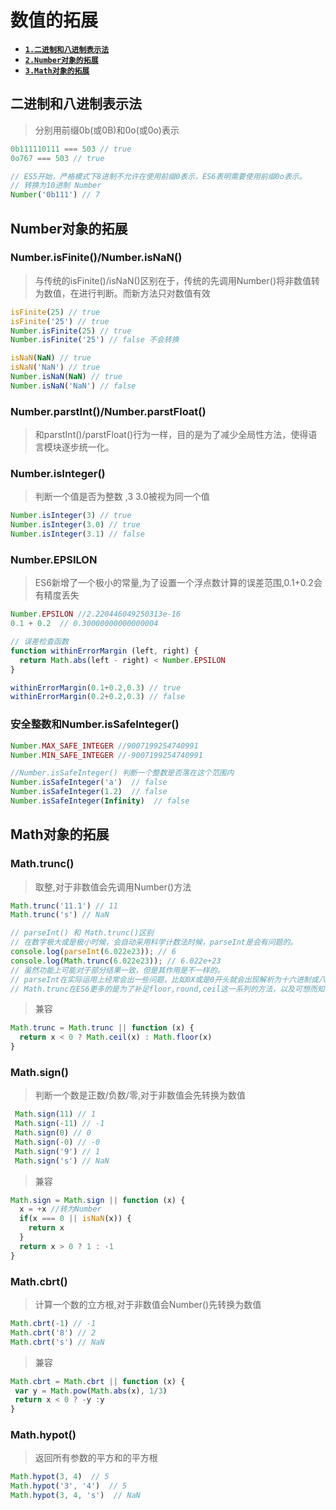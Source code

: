 # 数值的拓展

- [**`1.二进制和八进制表示法`**](#二进制和八进制表示法)
- [**`2.Number对象的拓展`**](#Number对象的拓展)
- [**`3.Math对象的拓展`**](#Math对象的拓展)
    

## 二进制和八进制表示法
> 分别用前缀0b(或0B)和0o(或0o)表示 

```javascript
0b111110111 === 503 // true
0o767 === 503 // true

// ES5开始，严格模式下8进制不允许在使用前缀0表示，ES6表明需要使用前缀0o表示。
// 转换为10进制 Number
Number('0b111') // 7
```


## Number对象的拓展

### Number.isFinite()/Number.isNaN()
>与传统的isFinite()/isNaN()区别在于，传统的先调用Number()将非数值转为数值，在进行判断。而新方法只对数值有效

```javascript
isFinite(25) // true
isFinite('25') // true
Number.isFinite(25) // true
Number.isFinite('25') // false 不会转换

isNaN(NaN) // true
isNaN('NaN') // true
Number.isNaN(NaN) // true
Number.isNaN('NaN') // false
```

### Number.parstInt()/Number.parstFloat()
> 和parstInt()/parstFloat()行为一样，目的是为了减少全局性方法，使得语言模块逐步统一化。

### Number.isInteger()
> 判断一个值是否为整数 ,3 3.0被视为同一个值
```javascript
Number.isInteger(3) // true
Number.isInteger(3.0) // true
Number.isInteger(3.1) // false
```

### Number.EPSILON
> ES6新增了一个极小的常量,为了设置一个浮点数计算的误差范围,0.1+0.2会有精度丢失
```javascript
Number.EPSILON //2.220446049250313e-16
0.1 + 0.2  // 0.30000000000000004

// 误差检查函数
function withinErrorMargin (left, right) {
  return Math.abs(left - right) < Number.EPSILON
}

withinErrorMargin(0.1+0.2,0.3) // true
withinErrorMargin(0.2+0.2,0.3) // false
```

### 安全整数和Number.isSafeInteger()
```javascript
Number.MAX_SAFE_INTEGER //9007199254740991
Number.MIN_SAFE_INTEGER //-9007199254740991

//Number.isSafeInteger() 判断一个整数是否落在这个范围内
Number.isSafeInteger('a')  // false
Number.isSafeInteger(1.2)  // false
Number.isSafeInteger(Infinity)  // false
```

## Math对象的拓展

### Math.trunc()
>取整,对于非数值会先调用Number()方法
```javascript
Math.trunc('11.1') // 11
Math.trunc('s') // NaN

// parseInt() 和 Math.trunc()区别
// 在数字极大或是极小时候，会自动采用科学计数法时候，parseInt是会有问题的。
console.log(parseInt(6.022e23)); // 6
console.log(Math.trunc(6.022e23)); // 6.022e+23
// 虽然功能上可能对于部分结果一致，但是其作用是不一样的。
// parseInt在实际运用上经常会出一些问题，比如0X或是0开头就会出现解析为十六进制或八进制的问题，虽然你可能本意是转换为十进制，但是后端传递值或是用户输入并不会和你想象的一样。
// Math.trunc在ES6更多的是为了补足floor,round,ceil这一系列的方法，以及可想而知，在Math.trunc适用的领域，其性能会比parseInt好不少。
```

> 兼容
```javascript
Math.trunc = Math.trunc || function (x) {
  return x < 0 ? Math.ceil(x) : Math.floor(x)
}
```


### Math.sign()
>判断一个数是正数/负数/零,对于非数值会先转换为数值
```javascript
 Math.sign(11) // 1
 Math.sign(-11) // -1
 Math.sign(0) // 0
 Math.sign(-0) // -0
 Math.sign('9') // 1
 Math.sign('s') // NaN
```
> 兼容
```javascript
Math.sign = Math.sign || function (x) {
  x = +x //转为Number
  if(x === 0 || isNaN(x)) {
    return x
  }
  return x > 0 ? 1 : -1
}
```

### Math.cbrt()
>计算一个数的立方根,对于非数值会Number()先转换为数值
```javascript
Math.cbrt(-1) // -1
Math.cbrt('8') // 2
Math.cbrt('s') // NaN
```
> 兼容
```javascript
Math.cbrt = Math.cbrt || function (x) {
 var y = Math.pow(Math.abs(x), 1/3)
 return x < 0 ? -y :y
}
```


### Math.hypot()
>返回所有参数的平方和的平方根
```javascript
Math.hypot(3, 4)  // 5
Math.hypot('3', '4')  // 5
Math.hypot(3, 4, 's')  // NaN
```
